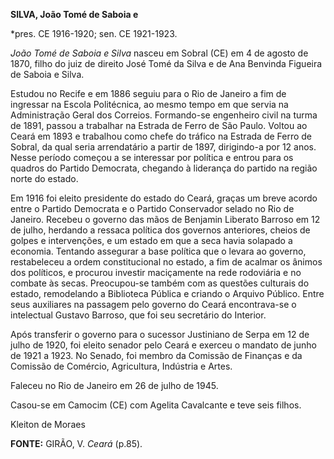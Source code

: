 **SILVA, João Tomé de Saboia e**

\*pres. CE 1916-1920; sen. CE 1921-1923.

*João Tomé de Saboia e Silva* nasceu em Sobral (CE) em 4 de agosto de
1870, filho do juiz de direito José Tomé da Silva e de Ana Benvinda
Figueira de Saboia e Silva.

Estudou no Recife e em 1886 seguiu para o Rio de Janeiro a fim de
ingressar na Escola Politécnica, ao mesmo tempo em que servia na
Administração Geral dos Correios. Formando-se engenheiro civil na turma
de 1891, passou a trabalhar na Estrada de Ferro de São Paulo. Voltou ao
Ceará em 1893 e trabalhou como chefe do tráfico na Estrada de Ferro de
Sobral, da qual seria arrendatário a partir de 1897, dirigindo-a por 12
anos. Nesse período começou a se interessar por política e entrou para
os quadros do Partido Democrata, chegando à liderança do partido na
região norte do estado.

Em 1916 foi eleito presidente do estado do Ceará, graças um breve acordo
entre o Partido Democrata e o Partido Conservador selado no Rio de
Janeiro. Recebeu o governo das mãos de Benjamin Liberato Barroso em 12
de julho, herdando a ressaca política dos governos anteriores, cheios de
golpes e intervenções, e um estado em que a seca havia solapado a
economia. Tentando assegurar a base política que o levara ao governo,
restabeleceu a ordem constitucional no estado, a fim de acalmar os
ânimos dos políticos, e procurou investir maciçamente na rede rodoviária
e no combate às secas. Preocupou-se também com as questões culturais do
estado, remodelando a Biblioteca Pública e criando o Arquivo Público.
Entre seus auxiliares na passagem pelo governo do Ceará encontrava-se o
intelectual Gustavo Barroso, que foi seu secretário do Interior.

Após transferir o governo para o sucessor Justiniano de Serpa em 12 de
julho de 1920, foi eleito senador pelo Ceará e exerceu o mandato de
junho de 1921 a 1923. No Senado, foi membro da Comissão de Finanças e da
Comissão de Comércio, Agricultura, Indústria e Artes.

Faleceu no Rio de Janeiro em 26 de julho de 1945.

Casou-se em Camocim (CE) com Agelita Cavalcante e teve seis filhos.

Kleiton de Moraes

**FONTE:** GIRÃO, V. *Ceará* (p.85).
